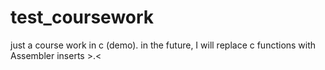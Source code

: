 # test_coursework
just a course work in c (demo). in the future, I will replace c functions with Assembler inserts >.&lt;
